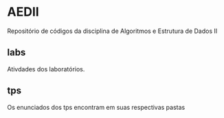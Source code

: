 # AEDII
Repositório de códigos da disciplina de Algoritmos e Estrutura de Dados II 

## labs
Ativdades dos laboratórios.


## tps
Os enunciados dos tps encontram em suas respectivas pastas

